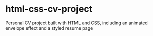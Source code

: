 # html-css-cv-project
Personal CV project built with HTML and CSS, including an animated envelope effect and a styled resume page
